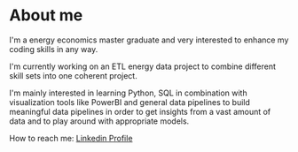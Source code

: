 # About me

I'm a energy economics master graduate and very interested to enhance my coding skills in any way.

I'm currently working on an ETL energy data project to combine different skill sets into one coherent project.

I'm mainly interested in learning Python, SQL in combination with visualization tools like PowerBI and general data pipelines to build meaningful data pipelines in order to get insights from a vast amount of data and to play around with appropriate models.

How to reach me: [Linkedin Profile](https://www.linkedin.com/feed/?trk=guest_homepage-basic_nav-header-signin)
